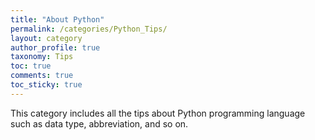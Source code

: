 ```yaml
---
title: "About Python"
permalink: /categories/Python_Tips/
layout: category
author_profile: true
taxonomy: Tips
toc: true
comments: true
toc_sticky: true
---
```


This category includes all the tips about Python programming language such as data type, abbreviation, and so on.